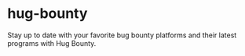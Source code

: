 # hug-bounty
Stay up to date with your favorite bug bounty platforms and their latest programs with Hug Bounty.
